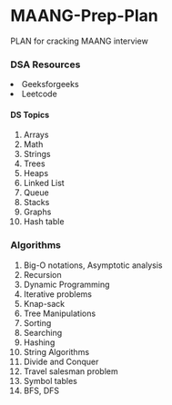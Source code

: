 # MAANG-Prep-Plan
PLAN for cracking MAANG interview 


<h3>DSA Resources</h3>

<li>Geeksforgeeks</li>
<li>Leetcode</li>



<h4>DS Topics</h4>
<ol>
<li>Arrays
<li>Math
<li>Strings
<li>Trees
<li>Heaps
<li>Linked List
<li>Queue
<li>Stacks
<li>Graphs
<li>Hash table
</ol>



<h3>Algorithms</h3>

<ol>
<li>Big-O notations, Asymptotic analysis
<li>Recursion
<li>Dynamic Programming
<li>Iterative problems
<li>Knap-sack
<li>Tree Manipulations
<li>Sorting
<li>Searching
<li>Hashing
<li>String Algorithms
<li>Divide and Conquer
<li>Travel salesman problem
<li>Symbol tables
<li>BFS, DFS
</ol>
